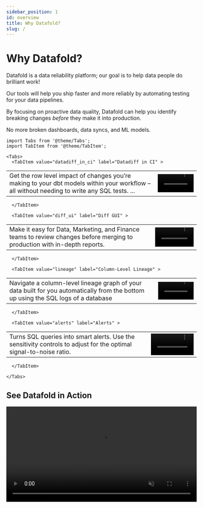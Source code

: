 ```yaml
---
sidebar_position: 1
id: overview
title: Why Datafold?
slug: /
---
```


# Why Datafold?

Datafold is a data reliability platform; our goal is to help data people do brilliant work!

Our tools will help you ship faster and more reliably by automating testing for your data pipelines. 

By focusing on proactive data quality, Datafold can help you identify breaking changes <em>before</em> they make it into production. 

No more broken dashboards, data syncs, and ML models.



```mdx-code-block
import Tabs from '@theme/Tabs';
import TabItem from '@theme/TabItem';

<Tabs>
  <TabItem value="datadiff_in_ci" label="Datadiff in CI" >
```  

<table >
 <tr>
    <td>Get the row level impact of changes you’re making to your dbt models within your workflow – all without needing to write any SQL tests. ...</td>
    <td><video src="https://datafold-public.s3.us-west-2.amazonaws.com/small-video-01.mp4" preload="metadata" autoplay="autoplay" loop="loop" muted="" width="100%" height="auto%"></video></td>
 </tr>
</table>

```mdx-code-block
  </TabItem>
```

```mdx-code-block
  <TabItem value="diff_ui" label="Diff GUI" >
```  

<table >
 <tr>
    <td>
    Make it easy for Data, Marketing, and Finance teams to review changes before merging to production with in-depth reports.</td>
    <td><video src="https://datafold-public.s3.us-west-2.amazonaws.com/small-video-02.mp4" preload="metadata" autoplay="autoplay" loop="loop" muted="" width="100%" height="auto%"></video></td>
 </tr>
</table>

```mdx-code-block
  </TabItem>
```

```mdx-code-block
  <TabItem value="lineage" label="Column-Level Lineage" >
```  

<table >
 <tr>
    <td>Navigate a column-level lineage graph of your data built for you automatically from the bottom up using the SQL logs of a database</td>
    <td><video src="https://datafold-public.s3.us-west-2.amazonaws.com/small-video-04.mp4" preload="metadata" autoplay="autoplay" loop="loop" muted="" width="100%" height="auto%"></video></td>
 </tr>
</table>

```mdx-code-block
  </TabItem>
```

```mdx-code-block
  <TabItem value="alerts" label="Alerts" >
```  

<table >
 <tr>
    <td>
    Turns SQL queries into smart alerts. Use the sensitivity controls to adjust for the optimal signal-to-noise ratio.</td>
    <td><video src="https://datafold-public.s3.us-west-2.amazonaws.com/small-video-03.mp4" preload="metadata" autoplay="autoplay" loop="loop" muted="" width="100%" height="auto%"></video></td>
 </tr>
</table>

```mdx-code-block
  </TabItem>
```


```mdx-code-block
</Tabs>
```

## See Datafold in Action

<video src="https://datafold-public.s3.us-west-2.amazonaws.com/homepage-demo.mp4" preload="metadata" loop="loop" muted="" width="100%" height="auto%">
</video>
